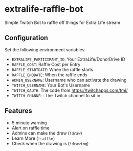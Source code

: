 # extralife-raffle-bot
Simple Twitch Bot to raffle off things for Extra Life stream

## Configuration

Set the following environment variables:

- `EXTRALIFE_PARTICIPANT_ID`: Your ExtraLife/DonorDrive ID
- `RAFFLE_COST`: Raffle Cost per Entry
- `RAFFLE_STARTDATE`: When the raffle starts
- `RAFFLE_ENDDATE`: When the raffle ends
- `ADMIN_USERNAME`: Username who can activate the drawing
- `TWITCH_USERNAME`: Your Bot's Username
- `TWITCH_OAUTH`: The code from https://twitchapps.com/tmi/
- `TWITCH_CHANNEL`: The Twitch channel to sit in

## Features

- 5 minute warning
- Alert on raffle time
- Admins can make the draw (`!draw`)
- Learn More (`!raffle`)
- Check when the drawing is (`!drawing`)